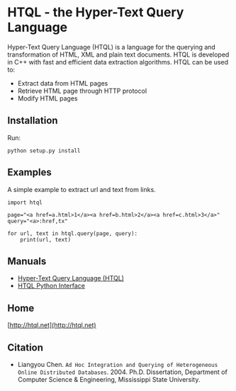 # HTQL - the Hyper-Text Query Language

Hyper-Text Query Language (HTQL) is a language for the querying and transformation of HTML, XML and plain text documents. HTQL is developed in C++ with fast and efficient data extraction algorithms. HTQL can be used to:

- Extract data from HTML pages
- Retrieve HTML page through HTTP protocol
- Modify HTML pages

## Installation

Run: 
```
python setup.py install
```
  
## Examples

A simple example to extract url and text from links.

```
import htql

page="<a href=a.html>1</a><a href=b.html>2</a><a href=c.html>3</a>"
query="<a>:href,tx"

for url, text in htql.query(page, query): 
    print(url, text)
```

## Manuals

- [Hyper-Text Query Language (HTQL)](http://htql.net/htql-manual.pdf)
- [HTQL Python Interface](http://htql.net/htql-python-manual.pdf)

## Home

  [http://htql.net](http://htql.net)

## Citation
- Liangyou Chen. `Ad Hoc Integration and Querying of Heterogeneous Online Distributed Databases`. 2004. Ph.D. Dissertation, Department of Computer Science & Engineering, Mississippi State University.
